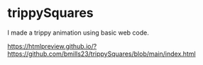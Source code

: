 # trippySquares

I made a trippy animation using basic web code.

https://htmlpreview.github.io/?https://github.com/bmills23/trippySquares/blob/main/index.html

